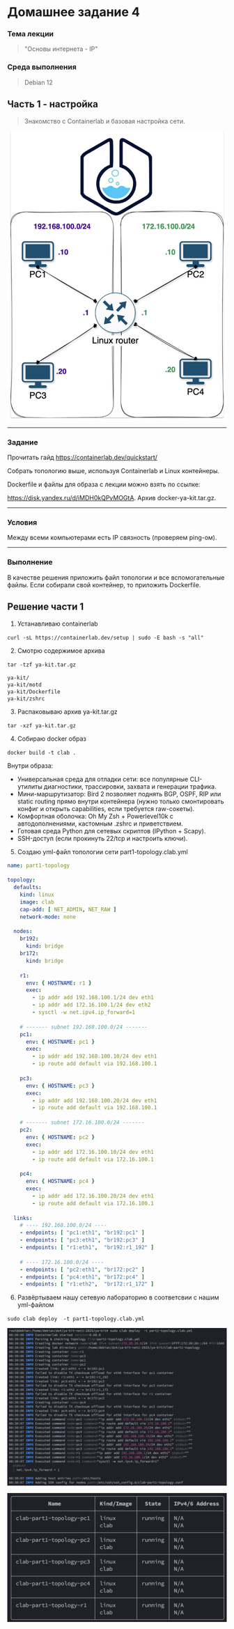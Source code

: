 # Домашнее задание 4

### Тема лекции
> "Основы интернета - IP"

### Среда выполнения
> Debian 12

## Часть 1 - настройка

> Знакомство с Containerlab и базовая настройка сети.

![screenshot_1](https://github.com/devil-danil/kit/blob/main/task-4/screenshots/screenshot_1.png)

---

### Задание

Прочитать гайд https://containerlab.dev/quickstart/

Собрать топологию выше, используя Containerlab и Linux контейнеры.

Dockerfile и файлы для образа с лекции можно взять по ссылке:

https://disk.yandex.ru/d/iMDH0kQPvMOGtA. Архив docker-ya-kit.tar.gz.

---

### Условия

Между всеми компьютерами есть IP связность (проверяем ping-ом).

---

### Выполнение

В качестве решения приложить файл топологии и все вспомогательные файлы.
Если собирали свой контейнер, то приложить Dockerfile.

## Решение части 1

1. Устанавливаю containerlab

`curl -sL https://containerlab.dev/setup | sudo -E bash -s "all"`

2. Смотрю содержимое архива

`tar -tzf ya-kit.tar.gz`

```
ya-kit/
ya-kit/motd
ya-kit/Dockerfile
ya-kit/zshrc
```

3. Распаковываю архив ya-kit.tar.gz

`tar -xzf ya-kit.tar.gz`

4. Собираю docker образ

`docker build -t clab .`

Внутри образа:

- Универсальная среда для отладки сети: все популярные CLI-утилиты диагностики, трассировки, захвата и генерации трафика.
- Мини-маршрутизатор: Bird 2 позволяет поднять BGP, OSPF, RIP или static routing прямо внутри контейнера (нужно только смонтировать конфиг и открыть capabilities, если требуется raw-сокеты).
- Комфортная оболочка: Oh My Zsh + Powerlevel10k с автодополнениями, кастомным .zshrc и приветствием.
- Готовая среда Python для сетевых скриптов (IPython + Scapy).
- SSH-доступ (если прокинуть 22/tcp и настроить ключи).

5. Создаю yml-файл топологии сети part1-topology.clab.yml

```yaml
name: part1-topology

topology:
  defaults:
    kind: linux
    image: clab
    cap-add: [ NET_ADMIN, NET_RAW ]
    network-mode: none

  nodes:
    br192:
      kind: bridge
    br172:
      kind: bridge

    r1:
      env: { HOSTNAME: r1 }
      exec:
        - ip addr add 192.168.100.1/24 dev eth1
        - ip addr add 172.16.100.1/24 dev eth2
        - sysctl -w net.ipv4.ip_forward=1

    # ------- subnet 192.168.100.0/24 -------
    pc1:
      env: { HOSTNAME: pc1 }
      exec:
        - ip addr add 192.168.100.10/24 dev eth1
        - ip route add default via 192.168.100.1

    pc3:
      env: { HOSTNAME: pc3 }
      exec:
        - ip addr add 192.168.100.20/24 dev eth1
        - ip route add default via 192.168.100.1

    # ------- subnet 172.16.100.0/24 -------
    pc2:
      env: { HOSTNAME: pc2 }
      exec:
        - ip addr add 172.16.100.10/24 dev eth1
        - ip route add default via 172.16.100.1

    pc4:
      env: { HOSTNAME: pc4 }
      exec:
        - ip addr add 172.16.100.20/24 dev eth1
        - ip route add default via 172.16.100.1

  links:
    # ---- 192.168.100.0/24 ----
    - endpoints: [ "pc1:eth1", "br192:pc1" ]
    - endpoints: [ "pc3:eth1", "br192:pc3" ]
    - endpoints: [ "r1:eth1",  "br192:r1_192" ]

    # ---- 172.16.100.0/24 ----
    - endpoints: [ "pc2:eth1", "br172:pc2" ]
    - endpoints: [ "pc4:eth1", "br172:pc4" ]
    - endpoints: [ "r1:eth2",  "br172:r1_172" ]
```

6. Развёртываем нашу сетевую лабораторию в соответсвии с нашим yml-файлом

`sudo clab deploy  -t part1-topology.clab.yml`

![screenshot_2](https://github.com/devil-danil/kit/blob/main/task-4/screenshots/screenshot_2.png)

![screenshot_3](https://github.com/devil-danil/kit/blob/main/task-4/screenshots/screenshot_3.png)


